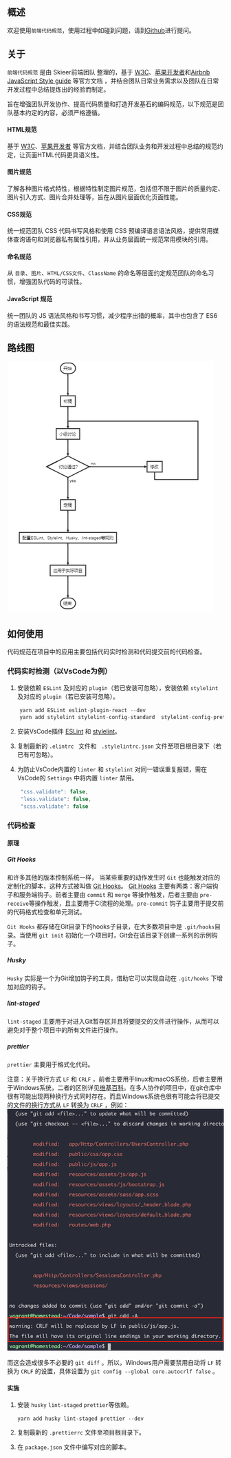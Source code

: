 概述
---
欢迎使用`前端代码规范`，使用过程中如碰到问题，请到[Github](https://github.com/wangbo201308/code-guide/issues)进行提问。


## 关于

`前端代码规范` 是由 Skieer前端团队 整理的，基于 [W3C](http://www.w3.org/)、[苹果开发者](https://developer.apple.com/)和[Airbnb JavaScript Style guide](https://github.com/airbnb/javascript) 等官方文档 ，并结合团队日常业务需求以及团队在日常开发过程中总结提炼出的经验而制定。

旨在增强团队开发协作、提高代码质量和打造开发基石的编码规范，以下规范是团队基本约定的内容，必须严格遵循。


#### HTML规范

基于 [W3C](http://www.w3.org/)、[苹果开发者](https://developer.apple.com/) 等官方文档，并结合团队业务和开发过程中总结的规范约定，让页面HTML代码更具语义性。

#### 图片规范

了解各种图片格式特性，根据特性制定图片规范，包括但不限于图片的质量约定、图片引入方式、图片合并处理等，旨在从图片层面优化页面性能。

#### CSS规范

统一规范团队 CSS 代码书写风格和使用 CSS 预编译语言语法风格，提供常用媒体查询语句和浏览器私有属性引用，并从业务层面统一规范常用模块的引用。

#### 命名规范

从 `目录`、`图片`、`HTML/CSS文件`、`ClassName` 的命名等层面约定规范团队的命名习惯，增强团队代码的可读性。

#### JavaScript 规范

统一团队的 JS 语法风格和书写习惯，减少程序出错的概率，其中也包含了 ES6 的语法规范和最佳实践。

##  路线图
![路线图](https://github.com/wangbo201308/code-guide/blob/master/resource/roadmap(V3.0).PNG)

## 如何使用
代码规范在项目中的应用主要包括代码实时检测和代码提交前的代码检查。
### 代码实时检测（以VsCode为例）
1. 安装依赖 `ESLint` 及对应的 `plugin`（若已安装可忽略），安装依赖 `stylelint` 及对应的 `plugin`（若已安装可忽略）。

```` javascript
    yarn add ESLint eslint-plugin-react --dev
    yarn add stylelint stylelint-config-standard  stylelint-config-prettier --dev
````
2. 安装VsCode插件 [ESLint](https://marketplace.visualstudio.com/items?itemName=dbaeumer.vscode-eslint) 和 [stylelint](https://marketplace.visualstudio.com/items?itemName=shinnn.stylelint)。

3. 复制最新的 `.elintrc ` 文件和 ` .stylelintrc.json` 文件至项目根目录下（若已有可忽略）。

4. 为防止VsCode内置的 `linter` 和 `stylelint` 对同一错误重复报错，需在VsCode的 ` Settings ` 中将内置 `linter` 禁用。

   ```` javascript
    "css.validate": false,
    "less.validate": false,
    "scss.validate": false
   ````

### 代码检查
#### 原理
##### Git Hooks
和许多其他的版本控制系统一样， 当某些重要的动作发生时 `Git` 也能触发对应的定制化的脚本，这种方式被叫做 [Git Hooks](https://git-scm.com/book/en/v2/Customizing-Git-Git-Hooks)。 [Git Hooks](https://git-scm.com/book/en/v2/Customizing-Git-Git-Hooks) 主要有两类：客户端钩子和服务端钩子。前者主要由 `commit` 和 `merge` 等操作触发，后者主要由 `pre-receive`等操作触发，且主要用于CI流程的处理。`pre-commit` 钩子主要用于提交前的代码格式检查和单元测试。

` Git Hooks ` 都存储在Git目录下的hooks子目录，在大多数项目中是 ` .git/hooks `目录。当使用 `git init` 初始化一个项目时，Git会在该目录下创建一系列的示例钩子。
##### Husky
`Husky` 实际是一个为Git增加钩子的工具，借助它可以实现自动在 `.git/hooks` 下增加对应的钩子。
##### lint-staged
`lint-staged` 主要用于对进入Git暂存区并且将要提交的文件进行操作，从而可以避免对于整个项目中的所有文件进行操作。
##### prettier
`prettier` 主要用于格式化代码。

注意：关于换行方式 `LF` 和 `CRLF`  ，前者主要用于linux和macOS系统，后者主要用于Windows系统，二者的区别详见[维基百科](<https://en.wikipedia.org/wiki/Newline>)。在多人协作的项目中，在git仓库中很有可能出现两种换行方式同时存在。而且Windows系统也很有可能会将已提交的文件的换行方式从 `LF` 转换为 `CRLF` ，例如：
![Convert LF to CRLF](https://github.com/wangbo201308/code-guide/blob/master/resource/LF%26CRLF.png)

而这会造成很多不必要的 `git diff` 。所以，Windows用户需要禁用自动将 `LF` 转换为 `CRLF` 的设置，具体设置为 `git config --global core.autocrlf false` 。 

#### 实施
1. 安装 `husky` `lint-staged` `prettier`等依赖。
   ```
   yarn add husky lint-staged prettier --dev
   ```

2. 复制最新的 `.prettierrc` 文件至项目根目录下。

3. 在 `package.json` 文件中编写对应的脚本。

